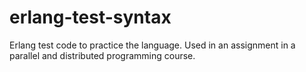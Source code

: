 # erlang-test-syntax
Erlang test code to practice the language. Used in an assignment in a parallel and distributed programming course.
